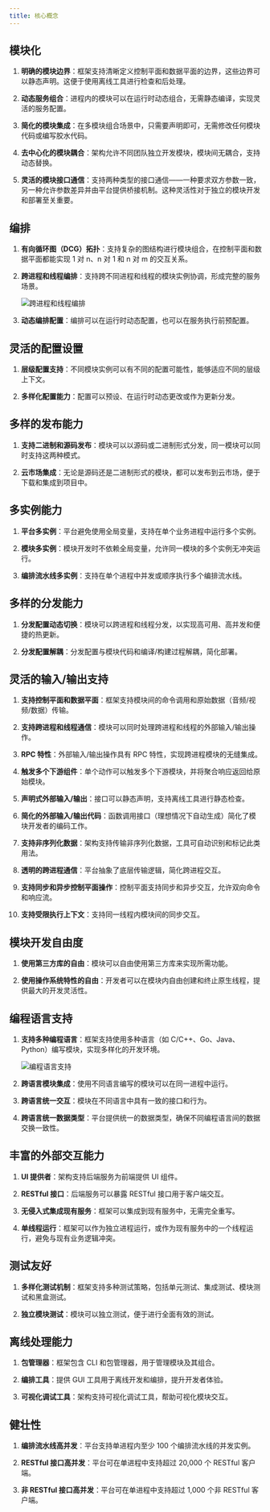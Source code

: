 ```yaml
---
title: 核心概念
---
```


## 模块化

1. **明确的模块边界**：框架支持清晰定义控制平面和数据平面的边界，这些边界可以静态声明。这便于使用离线工具进行检查和后处理。

2. **动态服务组合**：进程内的模块可以在运行时动态组合，无需静态编译，实现灵活的服务配置。

3. **简化的模块集成**：在多模块组合场景中，只需要声明即可，无需修改任何模块代码或编写胶水代码。

4. **去中心化的模块耦合**：架构允许不同团队独立开发模块，模块间无耦合，支持动态替换。

5. **灵活的模块接口通信**：支持两种类型的接口通信——一种要求双方参数一致，另一种允许参数差异并由平台提供桥接机制。这种灵活性对于独立的模块开发和部署至关重要。

## 编排

1. **有向循环图（DCG）拓扑**：支持复杂的图结构进行模块组合，在控制平面和数据平面都能实现 1 对 n、n 对 1 和 n 对 m 的交互关系。

2. **跨进程和线程编排**：支持跨不同进程和线程的模块实例协调，形成完整的服务场景。

   ![跨进程和线程编排](/assets/png/cross_process_and_thread_orchestration.png)

3. **动态编排配置**：编排可以在运行时动态配置，也可以在服务执行前预配置。

## 灵活的配置设置

1. **层级配置支持**：不同模块实例可以有不同的配置可能性，能够适应不同的层级上下文。

2. **多样化配置能力**：配置可以预设、在运行时动态更改或作为更新分发。

## 多样的发布能力

1. **支持二进制和源码发布**：模块可以以源码或二进制形式分发，同一模块可以同时支持这两种模式。

2. **云市场集成**：无论是源码还是二进制形式的模块，都可以发布到云市场，便于下载和集成到项目中。

## 多实例能力

1. **平台多实例**：平台避免使用全局变量，支持在单个业务进程中运行多个实例。

2. **模块多实例**：模块开发时不依赖全局变量，允许同一模块的多个实例无冲突运行。

3. **编排流水线多实例**：支持在单个进程中并发或顺序执行多个编排流水线。

## 多样的分发能力

1. **分发配置动态切换**：模块可以跨进程和线程分发，以实现高可用、高并发和便捷的热更新。

2. **分发配置解耦**：分发配置与模块代码和编译/构建过程解耦，简化部署。

## 灵活的输入/输出支持

1. **支持控制平面和数据平面**：框架支持模块间的命令调用和原始数据（音频/视频/数据）传输。

2. **支持跨进程和线程通信**：模块可以同时处理跨进程和线程的外部输入/输出操作。

3. **RPC 特性**：外部输入/输出操作具有 RPC 特性，实现跨进程模块的无缝集成。

4. **触发多个下游组件**：单个动作可以触发多个下游模块，并将聚合响应返回给原始模块。

5. **声明式外部输入/输出**：接口可以静态声明，支持离线工具进行静态检查。

6. **简化的外部输入/输出代码**：函数调用接口（理想情况下自动生成）简化了模块开发者的编码工作。

7. **支持非序列化数据**：架构支持传输非序列化数据，工具可自动识别和标记此类用法。

8. **透明的跨进程通信**：平台抽象了底层传输逻辑，简化跨进程交互。

9. **支持同步和异步控制平面操作**：控制平面支持同步和异步交互，允许双向命令和响应流。

10. **支持受限执行上下文**：支持同一线程内模块间的同步交互。

## 模块开发自由度

1. **使用第三方库的自由**：模块可以自由使用第三方库来实现所需功能。

2. **使用操作系统特性的自由**：开发者可以在模块内自由创建和终止原生线程，提供最大的开发灵活性。

## 编程语言支持

1. **支持多种编程语言**：框架支持使用多种语言（如 C/C++、Go、Java、Python）编写模块，实现多样化的开发环境。

   ![编程语言支持](/assets/png/various_language_support.png)

2. **跨语言模块集成**：使用不同语言编写的模块可以在同一进程中运行。

3. **跨语言统一交互**：模块在不同语言中具有一致的接口和行为。

4. **跨语言统一数据类型**：平台提供统一的数据类型，确保不同编程语言间的数据交换一致性。

## 丰富的外部交互能力

1. **UI 提供者**：架构支持后端服务为前端提供 UI 组件。

2. **RESTful 接口**：后端服务可以暴露 RESTful 接口用于客户端交互。

3. **无侵入式集成现有服务**：框架可以集成到现有服务中，无需完全重写。

4. **单线程运行**：框架可以作为独立进程运行，或作为现有服务中的一个线程运行，避免与现有业务逻辑冲突。

## 测试友好

1. **多样化测试机制**：框架支持多种测试策略，包括单元测试、集成测试、模块测试和黑盒测试。

2. **独立模块测试**：模块可以独立测试，便于进行全面有效的测试。

## 离线处理能力

1. **包管理器**：框架包含 CLI 和包管理器，用于管理模块及其组合。

2. **编排工具**：提供 GUI 工具用于离线开发和编排，提升开发者体验。

3. **可视化调试工具**：架构支持可视化调试工具，帮助可视化模块交互。

## 健壮性

1. **编排流水线高并发**：平台支持单进程内至少 100 个编排流水线的并发实例。

2. **RESTful 接口高并发**：平台可在单进程中支持超过 20,000 个 RESTful 客户端。

3. **非 RESTful 接口高并发**：平台可在单进程中支持超过 1,000 个非 RESTful 客户端。
